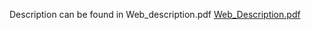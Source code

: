 Description can be found in Web_description.pdf
[Web_Description.pdf](https://github.com/OHashish/Blogging_website/files/8688218/Web_Description.pdf)
